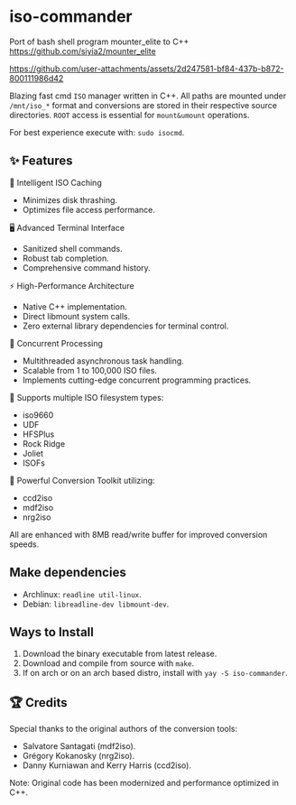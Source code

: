 # iso-commander
Port of bash shell program mounter_elite to C++ 
https://github.com/siyia2/mounter_elite




https://github.com/user-attachments/assets/2d247581-bf84-437b-b872-800111986d42




Blazing fast cmd `ISO` manager written in C++. All paths are mounted under `/mnt/iso_*` format and conversions are stored in their respective source directories. `ROOT` access is essential for `mount&umount` operations.

For best experience execute with: `sudo isocmd`.

## ✨ Features

💾 Intelligent ISO Caching

* Minimizes disk thrashing.
* Optimizes file access performance.


🖥️ Advanced Terminal Interface

* Sanitized shell commands.
* Robust tab completion.
* Comprehensive command history.


⚡ High-Performance Architecture

* Native C++ implementation.
* Direct libmount system calls.
* Zero external library dependencies for terminal control.


🔀 Concurrent Processing

* Multithreaded asynchronous task handling.
* Scalable from 1 to 100,000 ISO files.
* Implements cutting-edge concurrent programming practices.


📂 Supports multiple ISO filesystem types:

- iso9660
- UDF
- HFSPlus
- Rock Ridge
- Joliet
- ISOFs


🔄 Powerful Conversion Toolkit utilizing:

* ccd2iso
* mdf2iso
* nrg2iso

All are enhanced with 8MB read/write buffer for improved conversion speeds.

## Make dependencies
- Archlinux: `readline util-linux`.
- Debian: `libreadline-dev libmount-dev`.

## Ways to Install
1) Download the binary executable from latest release.
2) Download and compile from source with `make`.
3) If on arch or on an arch based distro, install with `yay -S iso-commander`.

## 🏆 Credits
Special thanks to the original authors of the conversion tools:

* Salvatore Santagati (mdf2iso).
* Grégory Kokanosky (nrg2iso).
* Danny Kurniawan and Kerry Harris (ccd2iso).

 Note: Original code has been modernized and performance optimized in C++.
